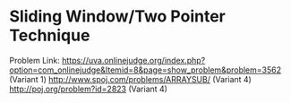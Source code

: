 # Sliding Window/Two Pointer Technique
Problem Link: 
https://uva.onlinejudge.org/index.php?option=com_onlinejudge&Itemid=8&page=show_problem&problem=3562 (Variant 1)
http://www.spoj.com/problems/ARRAYSUB/ (Variant 4)
http://poj.org/problem?id=2823 (Variant 4)
